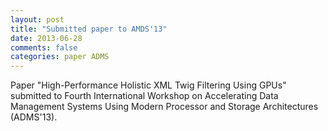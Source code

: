 ```yaml
---
layout: post
title: "Submitted paper to AMDS'13"
date: 2013-06-28
comments: false
categories: paper ADMS
---
```


Paper "High-Performance Holistic XML Twig Filtering Using GPUs" submitted to Fourth International Workshop on Accelerating Data Management Systems Using Modern Processor and Storage Architectures (ADMS'13).